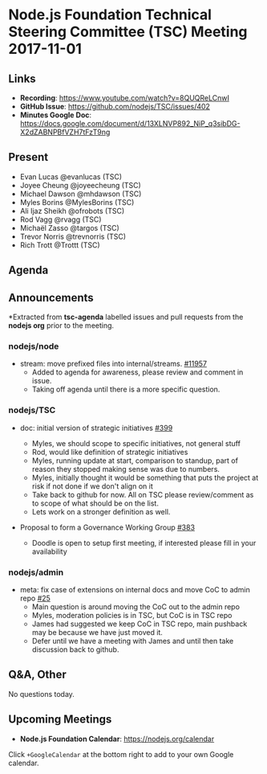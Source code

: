 # Node.js Foundation Technical Steering Committee (TSC) Meeting 2017-11-01

## Links

* **Recording**: <https://www.youtube.com/watch?v=8QUQReLCnwI>
* **GitHub Issue**: <https://github.com/nodejs/TSC/issues/402>
* **Minutes Google Doc**: <https://docs.google.com/document/d/13XLNVP892_NiP_q3sibDG-X2dZABNPBfVZH7tFzT9ng>

## Present

* Evan Lucas @evanlucas (TSC)
* Joyee Cheung @joyeecheung (TSC)
* Michael Dawson @mhdawson (TSC)
* Myles Borins @MylesBorins (TSC)
* Ali Ijaz Sheikh @ofrobots (TSC)
* Rod Vagg @rvagg (TSC)
* Michaël Zasso @targos (TSC)
* Trevor Norris @trevnorris (TSC)
* Rich Trott @Trottt (TSC)

## Agenda

## Announcements

\*Extracted from **tsc-agenda** labelled issues and pull requests from the **nodejs org** prior to the meeting.

### nodejs/node

* stream: move prefixed files into internal/streams. [#11957](https://github.com/nodejs/node/pull/11957)
  * Added to agenda for awareness, please review and comment in issue.
  * Taking off agenda until there is a more specific question.

### nodejs/TSC

* doc: initial version of strategic initiatives [#399](https://github.com/nodejs/TSC/pull/399)
  * Myles, we should scope to specific initiatives, not general stuff
  * Rod, would like definition of strategic initiatives
  * Myles, running update at start, comparison to standup, part of reason they stopped
    making sense was due to numbers.
  * Myles, initially thought it would be something that puts the project at risk if not done
    if we don't align on it
  * Take back to github for now.  All on TSC please review/comment as to scope of what should
    be on the list.
  * Lets work on a stronger definition as well.

* Proposal to form a Governance Working Group [#383](https://github.com/nodejs/TSC/issues/383)
  * Doodle is open to setup first meeting, if interested please fill in your availability

### nodejs/admin

* meta: fix case of extensions on internal docs and move CoC to admin repo [#25](https://github.com/nodejs/admin/pull/25)
  * Main question is around moving the CoC out to the admin repo
  * Myles, moderation policies is in TSC, but CoC is in TSC repo
  * James had suggested we keep CoC in TSC repo, main pushback may be
    because we have just moved it.
  * Defer until we have a meeting with James and until then take discussion back to
    github.

## Q\&A, Other

No questions today.

## Upcoming Meetings

* **Node.js Foundation Calendar**: <https://nodejs.org/calendar>

Click `+GoogleCalendar` at the bottom right to add to your own Google calendar.
